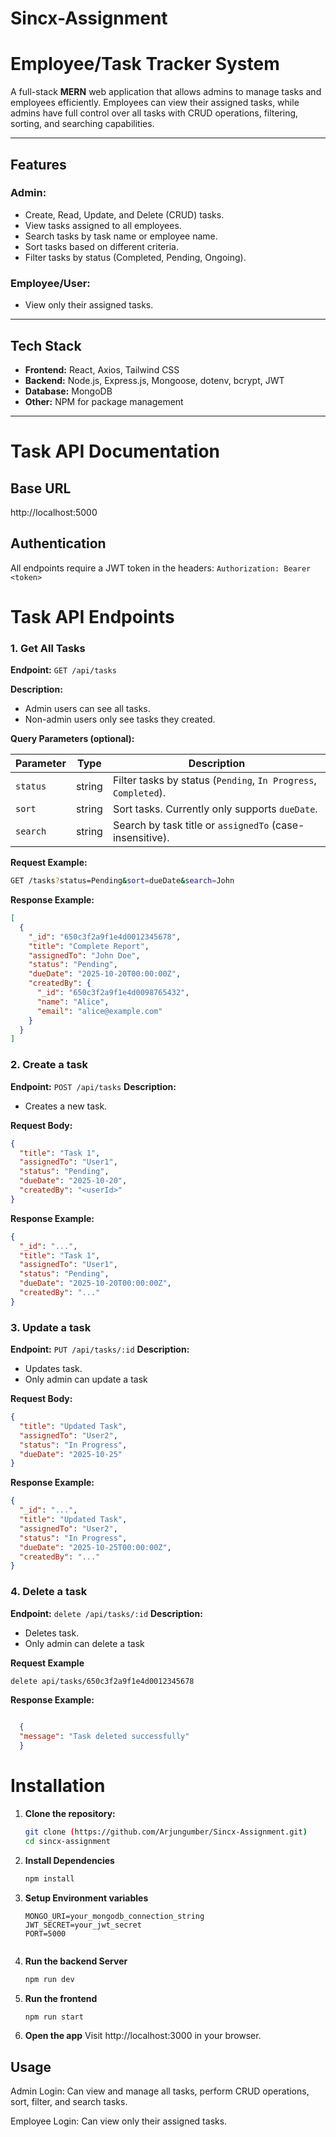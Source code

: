 # Sincx-Assignment

# Employee/Task Tracker System

A full-stack **MERN** web application that allows admins to manage tasks and employees efficiently. Employees can view their assigned tasks, while admins have full control over all tasks with CRUD operations, filtering, sorting, and searching capabilities.

---

## Features

### Admin:
- Create, Read, Update, and Delete (CRUD) tasks.
- View tasks assigned to all employees.
- Search tasks by task name or employee name.
- Sort tasks based on different criteria.
- Filter tasks by status (Completed, Pending, Ongoing).

### Employee/User:
- View only their assigned tasks.

---

## Tech Stack

- **Frontend:** React, Axios, Tailwind CSS
- **Backend:** Node.js, Express.js, Mongoose, dotenv, bcrypt, JWT 
- **Database:** MongoDB
- **Other:** NPM for package management

---

# Task API Documentation
## Base URL
http://localhost:5000

## Authentication
All endpoints require a JWT token in the headers:
`Authorization: Bearer <token>`

# Task API Endpoints

### 1. Get All Tasks
**Endpoint:** `GET /api/tasks`  

**Description:**  
- Admin users can see all tasks.  
- Non-admin users only see tasks they created. 

**Query Parameters (optional):**  

| Parameter | Type   | Description |
|-----------|--------|-------------|
| `status`  | string | Filter tasks by status (`Pending`, `In Progress`, `Completed`). |
| `sort`    | string | Sort tasks. Currently only supports `dueDate`. |
| `search`  | string | Search by task title or `assignedTo` (case-insensitive). |

**Request Example:**
```bash
GET /tasks?status=Pending&sort=dueDate&search=John
```

**Response Example:**
```json
[
  {
    "_id": "650c3f2a9f1e4d0012345678",
    "title": "Complete Report",
    "assignedTo": "John Doe",
    "status": "Pending",
    "dueDate": "2025-10-20T00:00:00Z",
    "createdBy": {
      "_id": "650c3f2a9f1e4d0098765432",
      "name": "Alice",
      "email": "alice@example.com"
    }
  }
]
```

### 2. Create a task
**Endpoint:** `POST /api/tasks` 
**Description:**  
- Creates a new task.

**Request Body:**
```json
{
  "title": "Task 1",
  "assignedTo": "User1",
  "status": "Pending",
  "dueDate": "2025-10-20",
  "createdBy": "<userId>"
}
```
**Response Example:**
```json
{
  "_id": "...",
  "title": "Task 1",
  "assignedTo": "User1",
  "status": "Pending",
  "dueDate": "2025-10-20T00:00:00Z",
  "createdBy": "..."
}
```

### 3. Update a task
**Endpoint:** `PUT /api/tasks/:id` 
**Description:**  
- Updates task.
- Only admin can update a task

**Request Body:**
```json
{
  "title": "Updated Task",
  "assignedTo": "User2",
  "status": "In Progress",
  "dueDate": "2025-10-25"
}

```
**Response Example:**
```json
{
  "_id": "...",
  "title": "Updated Task",
  "assignedTo": "User2",
  "status": "In Progress",
  "dueDate": "2025-10-25T00:00:00Z",
  "createdBy": "..."
}

```

### 4. Delete a task
**Endpoint:** `delete /api/tasks/:id` 
**Description:**  
- Deletes task.
- Only admin can delete a task


**Request Example**
```bash
delete api/tasks/650c3f2a9f1e4d0012345678
```

**Response Example:**
```json

  {
  "message": "Task deleted successfully"
  }

```


# Installation
1. **Clone the repository:**
   ```bash
   git clone (https://github.com/Arjungumber/Sincx-Assignment.git)
   cd sincx-assignment


2.  **Install Dependencies**
    ```bash
    npm install


 3. **Setup Environment variables** 
    ```env
    MONGO_URI=your_mongodb_connection_string
    JWT_SECRET=your_jwt_secret 
    PORT=5000


4. **Run the backend Server**
   ```bash
   npm run dev


5. **Run the frontend**
   ```bash
   npm run start

6. **Open the app**
   Visit http://localhost:3000 in your browser.







## Usage

Admin Login: Can view and manage all tasks, perform CRUD operations, sort, filter, and search tasks.

Employee Login: Can view only their assigned tasks.                 
